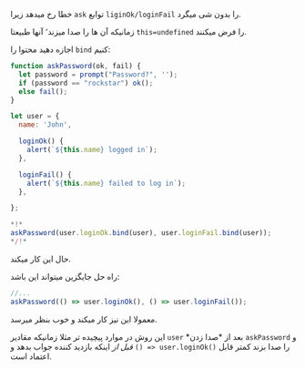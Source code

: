 خطا رخ میدهد زیرا `ask` توابع `liginOk/loginFail` را بدون شی میگرد.

زمانیکه آن ها را صدا میزند٬ آنها طبیعتا `this=undefined` را فرض میکنند.

اجازه دهید محتوا را `bind` کنیم:

```js run
function askPassword(ok, fail) {
  let password = prompt("Password?", '');
  if (password == "rockstar") ok();
  else fail();
}

let user = {
  name: 'John',

  loginOk() {
    alert(`${this.name} logged in`);
  },

  loginFail() {
    alert(`${this.name} failed to log in`);
  },

};

*!*
askPassword(user.loginOk.bind(user), user.loginFail.bind(user));
*/!*
```

حال این کار میکند.

راه حل جایگزین میتواند این باشد:
```js
//...
askPassword(() => user.loginOk(), () => user.loginFail());
```

معمولا این نیز کار میکند و خوب بنظر میرسد.

این روش در موارد پیچیده تر مثلا زمانیکه مقادیر `user` *بعد از *‌صدا زدن `askPassword` و *قبل از* اینکه بازدید کننده جواب بدهد و `() => user.loginOk()` را صدا بزند کمتر قابل اعتماد است.
